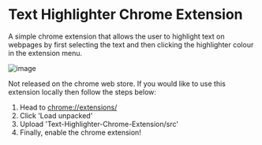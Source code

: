 # Text Highlighter Chrome Extension
A simple chrome extension that allows the user to highlight text on webpages by first selecting the text and then clicking the highlighter colour in the extension menu.


![image](https://user-images.githubusercontent.com/109339363/210470396-e227db4a-2057-42ab-8887-0b51e11e9c7d.png)


Not released on the chrome web store. If you would like to use this extension locally then follow the steps below: 
1. Head to [chrome://extensions/](chrome://extensions/)
2. Click 'Load unpacked' 
3. Upload 'Text-Highlighter-Chrome-Extension/src' 
4. Finally, enable the chrome extension!
